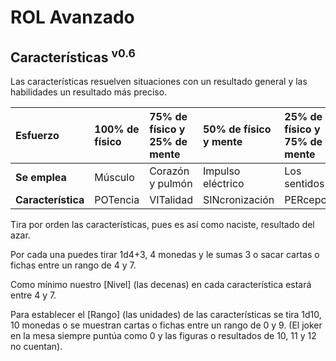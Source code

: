 # ROL Avanzado
## Características <sup>v0.6</sup>

Las características resuelven situaciones con un resultado general y las habilidades un resultado más preciso.

| Esfuerzo | 100% de físico | 75% de físico y 25% de mente | 50% de físico y mente | 25% de físico y 75% de mente | 0% de físico | 
| :---- | :---- | :---- | :---- | :---- | :---- |
| **Se emplea** | Músculo | Corazón y pulmón | Impulso eléctrico | Los sentidos | El cerebro |
| **Característica** | POTencia | VITalidad | SINcronización | PERcepción | INTeligencía |

Tira por orden las características, pues es así como naciste, resultado del azar.

Por cada una puedes tirar 1d4+3, 4 monedas y le sumas 3 o sacar cartas o fichas entre un rango de 4 y 7.

Como mínimo nuestro [Nivel] (las decenas) en cada característica estará entre 4 y 7.

Para establecer el [Rango] (las unidades) de las características se tira 1d10, 10 monedas o se muestran cartas o fichas entre un rango de 0 y 9. (El joker en la mesa siempre puntúa como 0 y las figuras o resultados de 10, 11 y 12 no cuentan).
